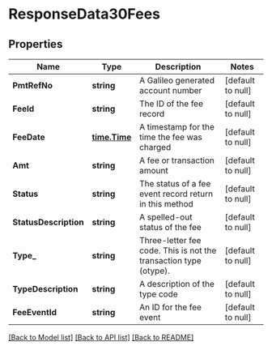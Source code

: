 # ResponseData30Fees

## Properties
Name | Type | Description | Notes
------------ | ------------- | ------------- | -------------
**PmtRefNo** | **string** | A Galileo generated account number | [default to null]
**FeeId** | **string** | The ID of the fee record | [default to null]
**FeeDate** | [**time.Time**](time.Time.md) | A timestamp for the time the fee was charged | [default to null]
**Amt** | **string** | A fee or transaction amount | [default to null]
**Status** | **string** | The status of a fee event record return in this method | [default to null]
**StatusDescription** | **string** | A spelled-out status of the fee | [default to null]
**Type_** | **string** | Three-letter fee code. This is not the transaction type (otype). | [default to null]
**TypeDescription** | **string** | A description of the type code | [default to null]
**FeeEventId** | **string** | An ID for the fee event | [default to null]

[[Back to Model list]](../README.md#documentation-for-models) [[Back to API list]](../README.md#documentation-for-api-endpoints) [[Back to README]](../README.md)

